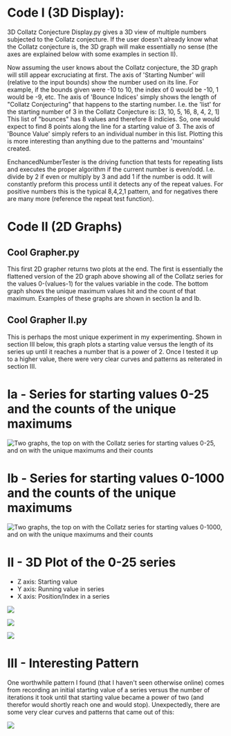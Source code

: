 # Code I (3D Display):

3D Collatz Conjecture Display.py gives a 3D view of multiple numbers subjected to the Collatz conjecture. If the user doesn't already know what the Collatz conjecture is, the 3D graph will make essentially no sense (the axes are explained below with some examples in section II).

Now assuming the user knows about the Collatz conjecture, the 3D graph will still appear excruciating at first. 
The axis of 'Starting Number' will (relative to the input bounds) show the number used on its line. For example, if the bounds given were -10 to 10, the index of 0 would be -10, 1 would be -9, etc.
The axis of  'Bounce Indices' simply shows the length of "Collatz Conjecturing" that happens to the starting number. I.e. the 'list' for the starting number of 3 in the Collatz Conjecture is:
[3, 10, 5, 16, 8, 4, 2, 1]
This list of "bounces" has 8 values and therefore 8 indicies. So, one would expect to find 8 points along the line for a starting value of 3.
The axis of 'Bounce Value' simply refers to an individual number in this list. Plotting this is more interesting than anything due to the patterns and 'mountains' created.

EnchancedNumberTester is the driving function that tests for repeating lists and executes the proper algorithm if the current number is even/odd. I.e. divide by 2 if even or multiply by 3 and add 1 if the number is odd. It will constantly preform this process until it detects any of the repeat values. For positive numbers this is the typical 8,4,2,1 pattern, and for negatives there are many more (reference the repeat test function).

# Code II (2D Graphs)

## Cool Grapher.py

This first 2D grapher returns two plots at the end. The first is essentially the flattened version of the 2D graph above showing all of the Collatz series for the values 0-(values-1) for the values variable in the code. The bottom graph shows the unique maximum values hit and the count of that maximum. Examples of these graphs are shown in section Ia and Ib.

## Cool Grapher II.py

This is perhaps the most unique experiment in my experimenting. Shown in section III below, this graph plots a starting value versus the length of its series up until it reaches a number that is a power of 2. Once I tested it up to a higher value, there were very clear curves and patterns as reiterated in section III.

# Ia - Series for starting values 0-25 and the counts of the unique maximums

![Two graphs, the top on with the Collatz series for starting values 0-25, and on with the unique maximums and their counts](cool1.jpg)


# Ib - Series for starting values 0-1000 and the counts of the unique maximums

![Two graphs, the top on with the Collatz series for starting values 0-1000, and on with the unique maximums and their counts](cool3.jpg)


# II - 3D Plot of the 0-25 series
- Z axis: Starting value
- Y axis: Running value in series
- X axis: Position/Index in a series

![](cool3d1.jpg)

![](cool3d2.jpg)

![](cool3d3.jpg)


# III - Interesting Pattern

One worthwhile pattern I found (that I haven't seen otherwise online) comes from recording an initial starting value of a series versus the number of iterations it took until that starting value became a power of two (and therefor would shortly reach one and would stop). Unexpectedly, there are some very clear curves and patterns that came out of this:

![](pattern.jpg)
